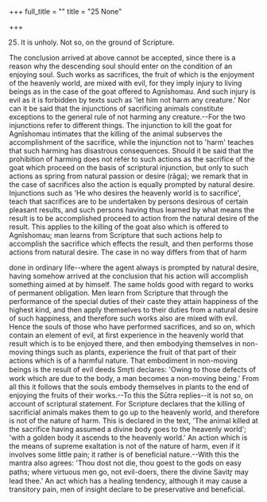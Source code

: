 +++
full_title = ""
title = "25 None"

+++


25. It is unholy. Not so, on the ground of Scripture.

The conclusion arrived at above cannot be accepted, since there is a reason why the descending soul should enter on the condition of an enjoying soul. Such works as sacrifices, the fruit of which is the enjoyment of the heavenly world, are mixed with evil, for they imply injury to living beings as in the case of the goat offered to Agnīshomau. And such injury is evil as it is forbidden by texts such as 'let him not harm any creature.' Nor can it be said that the injunctions of sacrificing animals constitute exceptions to the general rule of not harming any creature.--For the two injunctions refer to different things. The injunction to kill the goat for Agnīshomau intimates that the killing of the animal subserves the accomplishment of the sacrifice, while the injunction not to 'harm' teaches that such harming has disastrous consequences. Should it be said that the prohibition of harming does not refer to such actions as the sacrifice of the goat which proceed on the basis of scriptural injunction, but only to such actions as spring from natural passion or desire (rāga); we remark that in the case of sacrifices also the action is equally prompted by natural desire. Injunctions such as 'He who desires the heavenly world is to sacrifice', teach that sacrifices are to be undertaken by persons desirous of certain pleasant results, and such persons having thus learned by what means the result is to be accomplished proceed to action from the natural desire of the result. This applies to the killing of the goat also which is offered to Agnīshomau; man learns from Scripture that such actions help to accomplish the sacrifice which effects the result, and then performs those actions from natural desire. The case in no way differs from that of harm

done in ordinary life--where the agent always is prompted by natural desire, having somehow arrived at the conclusion that his action will accomplish something aimed at by himself. The same holds good with regard to works of permanent obligation. Men learn from Scripture that through the performance of the special duties of their caste they attain happiness of the highest kind, and then apply themselves to their duties from a natural desire of such happiness, and therefore such works also are mixed with evil. Hence the souls of those who have performed sacrifices, and so on, which contain an element of evil, at first experience in the heavenly world that result which is to be enjoyed there, and then embodying themselves in non-moving things such as plants, experience the fruit of that part of their actions which is of a harmful nature. That embodiment in non-moving beings is the result of evil deeds Smr̥ti declares: 'Owing to those defects of work which are due to the body, a man becomes a non-moving being.' From all this it follows that the souls embody themselves in plants to the end of enjoying the fruits of their works.--To this the Sūtra replies--it is not so, on account of scriptural statement. For Scripture declares that the killing of sacrificial animals makes them to go up to the heavenly world, and therefore is not of the nature of harm. This is declared in the text, 'The animal killed at the sacrifice having assumed a divine body goes to the heavenly world'; 'with a golden body it ascends to the heavenly world.' An action which is the means of supreme exaltation is not of the nature of harm, even if it involves some little pain; it rather is of beneficial nature.--With this the mantra also agrees: 'Thou dost not die, thou goest to the gods on easy paths; where virtuous men go, not evil-doers, there the divine Savitr̥ may lead thee.' An act which has a healing tendency, although it may cause a transitory pain, men of insight declare to be preservative and beneficial.

